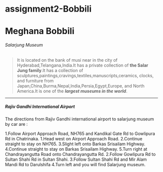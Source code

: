# assignment2-Bobbili
# Meghana Bobbili
###### Salarjung Museum
> It is located on the bank of musi near in the city of Hyderabad,Telangana,India.It has a private collection of **the Salar Jung family**.It has a collection of sculptures,paintings,cravings,textiles,manuscripts,ceramics, clocks, and furniture from Japan,China,Burma,Nepal,India,Persia,Egypt,Europe, and North America.It is one of the ***largest museums in the world***.

---

##### Rajiv Gandhi International Airport

The directions from Rajiv Gandhi international airport to salarjung museum by car are :

1.Follow Airport Approach Road, NH765 and Kandikal Gate Rd to Gowlipura Rd in Chatrinaka.
    1.Head west on Airport Approach Road.
    2.Continue straight to stay on NH765.
    3.Slight left onto Barkas Srisailam Highway.
    4.Continue straight to stay on Barkas Srisailam Highway.
    5.Turn right at Chandrayangutta Road onto Chandrayangutta Rd.
2.Follow Gowlipura Rd to Sultan Shahi Rd in Sultan Shahi.
3.Follow Sultan Shahi Rd and Mir Alam Mandi Rd to Darulshifa
4.Turn left and you will find Salarjung museum.

